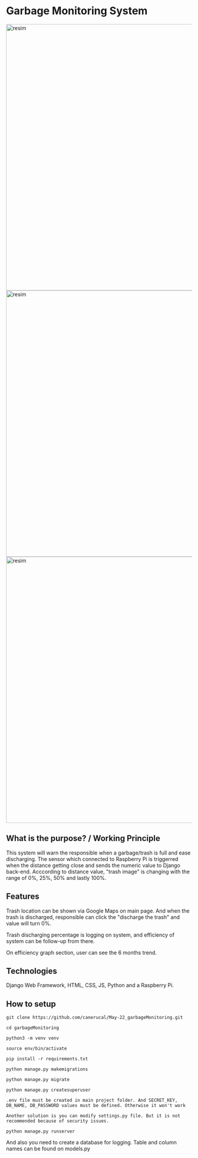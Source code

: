 # Garbage Monitoring System 

<img width="720" alt="resim" src="https://user-images.githubusercontent.com/60014138/180310530-81674cac-42e8-4366-ad6e-3b987ece8474.png">
<img width="720" alt="resim" src="https://user-images.githubusercontent.com/60014138/180310945-c7a61938-38e9-49d0-9c44-8a9a4a54d270.png">
<img width="720" alt="resim" src="https://user-images.githubusercontent.com/60014138/180311087-6199aaba-acd7-465e-a7c5-60c6821295f7.png">

## What is the purpose? / Working Principle
This system will warn the responsible when a garbage/trash is full and ease discharging.
The sensor which connected to Raspberry Pi is triggerred when the distance getting close and sends the numeric value to Django back-end. Acccording to distance value, "trash image" is changing with the range of 0%, 25%, 50% and lastly 100%.

## Features

Trash location can be shown via Google Maps on main page. And when the trash is discharged, responsible can click the "discharge the trash" and value will turn 0%.

Trash discharging percentage is logging on system, and efficiency of system can be follow-up from there.

On efficiency graph section, user can see the 6 months trend.

## Technologies
Django Web Framework, HTML, CSS, JS, Python and a Raspberry Pi.

## How to setup
`git clone https://github.com/canerucal/May-22_garbageMonitoring.git`

`cd garbageMonitoring`

`python3 -m venv venv`

`source env/bin/activate`

`pip install -r requirements.txt`

`python manage.py makemigrations`

`python manage.py migrate`

`python manage.py createsuperuser`

`.env file must be created in main project folder. And SECRET_KEY, DB_NAME, DB_PASSWORD values must be defined. Otherwise it won't work`

`Another solution is you can modify settings.py file. But it is not recommended because of security issues.`

`python manage.py runserver`

And also you need to create a database for logging. Table and column names can be found on models.py
